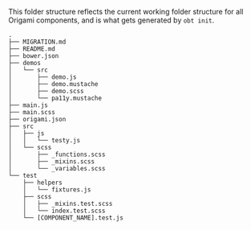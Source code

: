 This folder structure reflects the current working folder structure for all Origami components, and is what gets generated by `obt init`.
```
.
├── MIGRATION.md
├── README.md
├── bower.json
├── demos
│   └── src
│       ├── demo.js
│       ├── demo.mustache
│       ├── demo.scss
│       └── pa11y.mustache
├── main.js
├── main.scss
├── origami.json
├── src
│   ├── js
│   │   └── testy.js
│   └── scss
│       ├── _functions.scss
│       ├── _mixins.scss
│       └── _variables.scss
└── test
    ├── helpers
    │   └── fixtures.js
    ├── scss
    │   ├── _mixins.test.scss
    │   └── index.test.scss
    └── [COMPONENT_NAME].test.js
```
